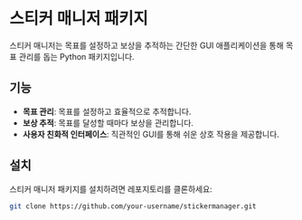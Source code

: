 # 스티커 매니저 패키지

스티커 매니저는 목표를 설정하고 보상을 추적하는 간단한 GUI 애플리케이션을 통해 목표 관리를 돕는 Python 패키지입니다.

## 기능

- **목표 관리**: 목표를 설정하고 효율적으로 추적합니다.
- **보상 추적**: 목표를 달성할 때마다 보상을 관리합니다.
- **사용자 친화적 인터페이스**: 직관적인 GUI를 통해 쉬운 상호 작용을 제공합니다.

## 설치

스티커 매니저 패키지를 설치하려면 레포지토리를 클론하세요:

```bash
git clone https://github.com/your-username/stickermanager.git
